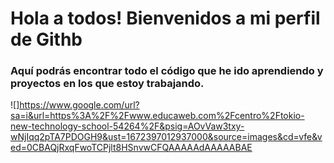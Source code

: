 # Hola a todos! Bienvenidos a mi perfil de Githb

### Aquí podrás encontrar todo el código que he ido aprendiendo y proyectos en los que estoy trabajando.

![]https://www.google.com/url?sa=i&url=https%3A%2F%2Fwww.educaweb.com%2Fcentro%2Ftokio-new-technology-school-54264%2F&psig=AOvVaw3txy-wNjIqq2pTA7PDOGH9&ust=1672397012937000&source=images&cd=vfe&ved=0CBAQjRxqFwoTCPjlt8HSnvwCFQAAAAAdAAAAABAE
